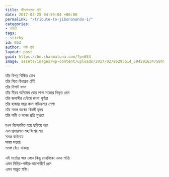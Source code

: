 ```yaml
---
title: জীবনানন্দের প্রতি
date: 2017-02-25 04:59:04 +06:00
permalink: "/tribute-to-jibonanondo-1/"
categories:
- কবিতা
tags:
- sticky
id: 653
author: শর্মা লুনা
layout: post
guid: https://bn.sharmaluna.com/?p=653
image: assets/images/wp-content/uploads/2017/02/86293614_594291634758453_6018701408923025408_o.jpg
---
```


তাঁর বিপন্ন বিস্মিত চোখ  
তাঁর স্মিত দ্বিধাগ্রস্ত ঠোঁট  
তাঁর নিপাট বসন  
তাঁর নীরব অনিমেষ ঘোর লাগা সন্ধ্যের নিভৃত প্রেম  
তাঁর জলাঙ্গীর ঢেউয়ে জাগা পূর্ণতা  
তাঁর হাজার বছর কাল পরিক্রমার নেশা  
তাঁর সমস্ত জন্মের বিহঙ্গী হৃদয়  
তাঁর নারী ও বনের প্রতি মুগ্ধতা

যখন বিস্ফোরিত হয়ে ছড়িয়ে পরে  
ক্রম প্রসারমান মহাবিশ্বের মত  
সমস্ত কবিতায়  
সমস্ত সত্তায়  
সমস্ত বেঁচে থাকায়

এই মর্ত্যের আর কোন কিছু দেয়নিকো এমন শান্তি  
এমন নিবিড়-গভীর-কালোত্তীর্ণ প্রেম  
এমন অদ্ভুত স্বস্তি।
